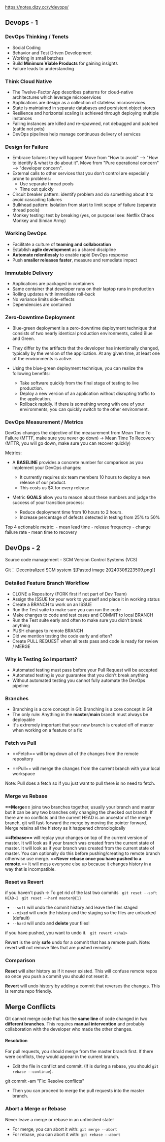 
https://notes.dizy.cc/v/devops/

## Devops - 1
### DevOps Thinking / Tenets

- Social Coding
- Behavior and Test Driven Development
- Working in small batches
- Build **Minimum Viable Products** for gaining insights
- Failure leads to understanding

### Think Cloud Native

- The Twelve-Factor App describes patterns for cloud-native architectures which leverage microservices
- Applications are design as a collection of stateless microservices
- State is maintained in separate databases and persistent object stores
- Resilience and horizontal scaling is achieved through deploying multiple instances
- Failing instances are killed and re-spawned, not debugged and patched (cattle not pets)
- DevOps pipelines help manage continuous delivery of services

###  Design for Failure

- Embrace failures: they will happen! Move from "How to avoid" —> "How to identify & what to do about it". Move from "Pure operational concern" —> "developer concern".
- External calls to other services that you don’t control are especially prone to problems:
    - Use separate thread pools
    - Time out quickly
- Circuit breaker pattern: identify problem and do something about it to avoid cascading failures
- Bulkhead pattern: Isolation from start to limit scope of failure (separate thread pools)
- Monkey testing: test by breaking (yes, on purpose! see: Netflix Chaos Monkey and Simian Army)

### Working DevOps

- Facilitate a culture of **teaming and collaboration**
- Establish **agile development** as a shared discipline
- **Automate relentlessly** to enable rapid DevOps response
- Push **smaller releases faster**, measure and remediate impact

### Immutable Delivery

- Applications are packaged in containers
- Same container that developer runs on their laptop runs in production
- Rolling updates with immediate roll-back
- No variance limits side-effects
- Dependencies are contained

### Zero-Downtime Deployment

- Blue-green deployment is a zero-downtime deployment technique that consists of two nearly identical production environments, called Blue and Green.
    

- They differ by the artifacts that the developer has intentionally changed, typically by the version of the application. At any given time, at least one of the environments is active.
    

- Using the blue-green deployment technique, you can realize the following benefits:
    
    - Take software quickly from the final stage of testing to live production.
    - Deploy a new version of an application without disrupting traffic to the application.
    - Rollback rapidly. If there is something wrong with one of your environments, you can quickly switch to the other environment.

### DevOps Measurement / Metrics


DevOps changes the objective of the measurement from Mean Time To Failure (MTTF, make sure you never go down) -> Mean Time To Recovery (MTTR, you will go down, make sure you can recover quickly)

Metrics:

- A **BASELINE** provides a concrete number for comparison as you implement your DevOps changes:
    
    - It currently requires six team members 10 hours to deploy a new release of our product.
    - This costs us $X for every release

- Metric **GOALS** allow you to reason about these numbers and judge the success of your transition process:
    
    - Reduce deployment time from 10 hours to 2 hours.
    - Increase percentage of defects detected in testing from 25% to 50%

Top 4 actionable metric:
	- mean lead time
	- release frequency
	- change failure rate
	- mean time to recovery
## DevOps - 2

Source code management - SCM
Version Control Systems (VCS)

Git： Decentralized SCM system
![[Pasted image 20240306223509.png]]
### Detailed Feature Branch Workflow

- CLONE a Repository (FORK first if not part of Dev Team)
- Assign the ISSUE for your work to yourself and place it in working status
- Create a BRANCH to work on an ISSUE
- Run the Test suite to make sure you can run the code
- Make changes to code and test cases and COMMIT to local BRANCH
- Run the Test suite early and often to make sure you didn’t break anything
- PUSH changes to remote BRANCH
- Did we mention testing the code early and often?
- Create PULL REQUEST when all tests pass and code is ready for review / MERGE
    

### Why is Testing So Important?

- Automated testing must pass before your Pull Request will be accepted
- Automated testing is your guarantee that you didn’t break anything
- Without automated testing you cannot fully automate the DevOps pipeline

### Branches
- Branching is a core concept in Git: Branching is a core concept in Git
- The only rule: Anything in the **master**/**main** branch must always be deployable
- It's extremely important that your new branch is created off of master when working on a feature or a fix


### Fetch vs Pull

- ==Fetch== will bring down all of the changes from the remote repository

- ==Pull== will merge the changes from the current branch with your local workspace

Note: Pull does a fetch so if you just want to pull there is no need to fetch.


### Merge vs Rebase

**==Merge==** joins two branches together, usually your branch and master but it can be any two branches only changing the checked out branch. If there are no conflicts and the current HEAD is an ancestor of the merge branch, git will fast-forward the merge by moving the pointer forward. Merge retains all the history as it happened chronologically

**==Rebase==** will replay your changes on top of the current version of master. It will look as if your branch was created from the current state of master. It will look as if your branch was created from the current state of master. You can optionally do this before pushing/creating to remote branch otherwise use merge. ==**Never rebase once you have pushed to a remote**.== It will mess everyone else up because it changes history in a way that is incompatible.


### Reset vs Revert

if you haven't push ->
To get rid of the last two commits
` git reset --soft HEAD~2`
` git reset --hard master@{1}`

- `--soft` will undo the commit history and leave the files staged
- `--mixed` will undo the history and the staging so the files are untracked (default)
- `--hard` will undo and **delete** your files!

if you have pushed, you want to undo it.
` git revert <sha1>`

Revert is the only **safe** undo for a commit that has a remote push.
Note: revert will not remove files that are pushed remotely.

### Comparison

**Reset** will alter history as if it never existed. This will confuse remote repos so once you push a commit you should not reset it.

**Revert** will undo history by adding a commit that reverses the changes. This is remote repo friendly.

## Merge Conflicts


Git cannot merge code that has the **same line** of code changed in two **different branches**. This requires **manual intervention** and probably collaboration with the developer who made the other changes.

#### Resolution

For pull requests, you should merge from the master branch first. If there were conflicts, they would appear in the current branch.

- Edit the file in conflict and commit. (If is during a rebase, you should `git rebase --continue`).
    
git commit -am "Fix: Resolve conflicts"

- Then you can proceed to merge the pull requests into the master branch.
    

### Abort a Merge or Rebase


Never leave a merge or rebase in an unfinished state!

- For merge, you can abort it with: `git merge --abort`
- For rebase, you can abort it with: `git rebase --abort`